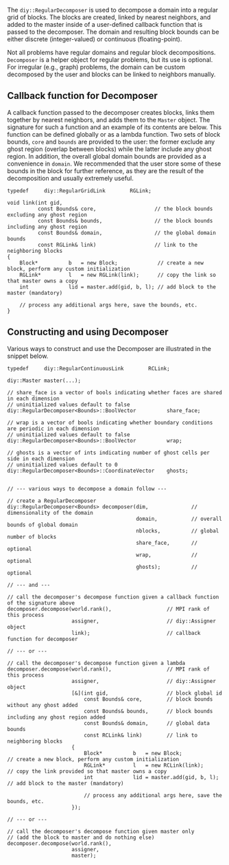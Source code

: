 The `diy::RegularDecomposer` is used to decompose a domain into a regular grid of blocks. The blocks are created, linked by nearest
neighbors, and added to the master inside of a user-defined callback function that is passed to the decomposer.
The domain and resulting block bounds can be either discrete (integer-valued) or continuous (floating-point).

Not all problems have regular domains and regular block decompositions. `Decomposer` is a helper object for regular
problems, but its use is optional. For irregular (e.g., graph) problems, the domain can be custom decomposed by the user
and blocks can be linked to neighbors manually.

## Callback function for Decomposer

A callback function passed to the decomposer creates blocks, links them together by nearest neighbors, and adds them to
the `Master` object. The signature for such a function and an example of its contents are below. This function can be
defined globally or as a lambda function. Two sets of block bounds, `core` and `bounds` are provided to the user: the
former exclude any ghost region (overlap between blocks) while the latter include any ghost region. In addition, the
overall global domain bounds are provided as a convenience in `domain`. We recommended that the user store some of
these bounds in the block for further reference, as they are the result of the decomposition and usually
extremely useful.

~~~{.cpp}
typedef     diy::RegularGridLink        RGLink;

void link(int gid,
          const Bounds& core,                   // the block bounds excluding any ghost region
          const Bounds& bounds,                 // the block bounds including any ghost region
          const Bounds& domain,                 // the global domain bounds
          const RGLink& link)                   // link to the neighboring blocks
{
    Block*          b   = new Block;             // create a new block, perform any custom initialization
    RGLink*         l   = new RGLink(link);      // copy the link so that master owns a copy
    int             lid = master.add(gid, b, l); // add block to the master (mandatory)

    // process any additional args here, save the bounds, etc.
}
~~~

## Constructing and using Decomposer

Various ways to construct and use the Decomposer are illustrated in the snippet below.

~~~{.cpp}
typedef     diy::RegularContinuousLink        RCLink;

diy::Master master(...);

// share_face is a vector of bools indicating whether faces are shared in each dimension
// uninitialized values default to false
diy::RegularDecomposer<Bounds>::BoolVector          share_face;

// wrap is a vector of bools indicating whether boundary conditions are periodic in each dimension
// uninitialized values default to false
diy::RegularDecomposer<Bounds>::BoolVector          wrap;

// ghosts is a vector of ints indicating number of ghost cells per side in each dimension
// uninitialized values default to 0
diy::RegularDecomposer<Bounds>::CoordinateVector    ghosts;


// --- various ways to decompose a domain follow ---

// create a RegularDecomposer
diy::RegularDecomposer<Bounds> decomposer(dim,              // dimensionality of the domain
                                          domain,           // overall bounds of global domain
                                          nblocks,          // global number of blocks
                                          share_face,       // optional
                                          wrap,             // optional
                                          ghosts);          // optional

// --- and ---

// call the decomposer's decompose function given a callback function of the signature above
decomposer.decompose(world.rank(),                  // MPI rank of this process
                     assigner,                      // diy::Assigner object
                     link);                         // callback function for decomposer

// --- or ---

// call the decomposer's decompose function given a lambda
decomposer.decompose(world.rank(),                  // MPI rank of this process
                     assigner,                      // diy::Assigner object
                     [&](int gid,                   // block global id
                         const Bounds& core,        // block bounds without any ghost added
                         const Bounds& bounds,      // block bounds including any ghost region added
                         const Bounds& domain,      // global data bounds
                         const RCLink& link)        // link to neighboring blocks
                     {
                         Block*          b   = new Block;             // create a new block, perform any custom initialization
                         RGLink*         l   = new RCLink(link);      // copy the link provided so that master owns a copy
                         int             lid = master.add(gid, b, l); // add block to the master (mandatory)

                         // process any additional args here, save the bounds, etc.
                     });

// --- or ---

// call the decomposer's decompose function given master only
// (add the block to master and do nothing else)
decomposer.decompose(world.rank(),
                     assigner,
                     master);
~~~
